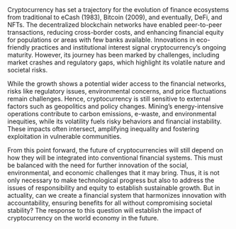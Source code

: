 <br><br><!-- Adds extra vertical space -->
Cryptocurrency has set a trajectory for the evolution of finance ecosystems from traditional to eCash (1983), Bitcoin (2009), and eventually, DeFi, and NFTs. The decentralized blockchain networks have enabled peer-to-peer transactions, reducing cross-border costs, and enhancing financial equity for populations or areas with few banks available. Innovations in eco-friendly practices and institutional interest signal cryptocurrency’s ongoing maturity. However, its journey has been marked by challenges, including market crashes and regulatory gaps, which highlight its volatile nature and societal risks.

While the growth shows a potential wider access to the financial networks, risks like regulatory issues, environmental concerns, and price fluctuations remain challenges. Hence, cryptocurrency is still sensitive to external factors such as geopolitics and policy changes. Mining’s energy-intensive operations contribute to carbon emissions, e-waste, and environmental inequities, while its volatility fuels risky behaviors and financial instability. These impacts often intersect, amplifying inequality and fostering exploitation in vulnerable communities. 

From this point forward, the future of cryptocurrencies will still depend on how they will be integrated into conventional financial systems. This must be balanced with the need for further innovation of the social, environmental, and economic challenges that it may bring. Thus, it is not only necessary to make technological progress but also to address the issues of responsibility and equity to establish sustainable growth. But in actuality, can we create a financial system that harmonizes innovation with accountability, ensuring benefits for all without compromising societal stability? The response to this question will establish the impact of cryptocurrency on the world economy in the future.